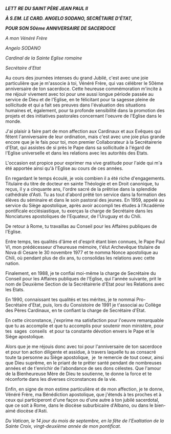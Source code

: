 ***LETT*** ***RE DU SAINT PÈRE JEAN PAUL II***

***À S.EM. LE CARD. ANGELO SODANO, SECRÉTAIRE D'ÉTAT,***

***POUR SON 50ème ANNIVERSAIRE DE SACERDOCE***

*A mon Vénéré Frère*

*Angelo SODANO*

*Cardinal de la Sainte Eglise romaine*

*Secrétaire d'Etat*

Au cours des journées intenses du grand Jubilé, c'est avec une joie particulière que je m'associe à toi, Vénéré Frère, qui vas célébrer le 50ème anniversaire de ton sacerdoce. Cette heureuse commémoration m'incite à me réjouir vivement avec toi pour une aussi longue période passée au service de Dieu et de l'Eglise, en te félicitant pour ta sagesse pleine de sollicitude et qui a fait ses preuves dans l'évaluation des situations humaines et, également, pour ta profonde sensibilité dans la promotion des projets et des initiatives pastorales concernant l'oeuvre de l'Eglise dans le monde.

J'ai plaisir à faire part de mon affection aux Cardinaux et aux Evêques qui fêtent l'anniversaire de leur ordination, mais c'est avec une joie plus grande encore que je le fais pour toi, mon premier Collaborateur à la Secrétairerie d'Etat, qui assistes de si près le Pape dans sa sollicitude à l'égard de l'Eglise universelle et dans les relations avec les autorités des Etats.

L'occasion est propice pour exprimer ma vive gratitude pour l'aide qui m'a été apportée ainsi qu'à l'Eglise au cours de ces années.

En regardant le temps écoulé, je vois combien il a été riche d'engagements. Titulaire du titre de docteur en sainte Théologie et en Droit canonique, tu reçus, il y a cinquante ans, l'ordre sacré de la prêtrise dans la splendide cathédrale d'Asti. Tu as tout d'abord prêté ton service dans la formation des élèves du séminaire et dans le soin pastoral des jeunes. En 1959, appelé au service du Siège apostolique, après avoir accompli tes études à l'Académie pontificale ecclésiastique, tu exerças la charge de Secrétaire dans les Nonciatures apostoliques de l'Equateur, de l'Uruguay et du Chili.

De retour à Rome, tu travaillas au Conseil pour les Affaires publiques de l'Eglise.

Entre temps, tes qualités d'âme et d'esprit étant bien connues, le Pape Paul VI, mon prédécesseur d'heureuse mémoire, t'élut Archevêque titulaire de Nova di Cesare le 30 novembre 1977 et te nomma Nonce apostolique au Chili, où pendant plus de dix ans, tu consolidas les relations avec cette nation.

Finalement, en 1988, je te confiai moi-même la charge de Secrétaire du Conseil pour les Affaires publiques de l'Eglise, qui l'année suivante, prit le nom de Deuxième Section de la Secrétairerie d'Etat pour les Relations avec les Etats.

En 1990, connaissant tes qualités et tes mérites, je te nommai Pro-Secrétaire d'Etat, puis, lors du Consistoire de 1991 je t'associai au Collège des Pères Cardinaux, en te confiant la charge de Secrétaire d'Etat.

En cette circonstance, j'exprime ma satisfaction pour l'oeuvre remarquable que tu as accomplie et que tu accomplis pour soutenir mon ministère, pour  tes  sages  conseils  et pour ta constante dévotion envers le Pape et le Siège apostolique.

Alors que je me réjouis donc avec toi pour l'anniversaire de ton sacerdoce et pour ton action diligente et assidue, à travers laquelle tu as consacré toute ta personne au Siège apostolique,  je  te remercie de tout coeur, ainsi que Dieu suprême, en le priant de te prêter santé pendant de nombreuses années et de t'enrichir de l'abondance de ses dons célestes. Que l'amour de la Bienheureuse Mère de Dieu te soutienne, te donne la force et te réconforte dans les diverses circonstances de la vie.

Enfin, en signe de mon estime particulière et de mon affection, je te donne, Vénéré Frère, ma Bénédiction apostolique, que j'étends à tes proches et à ceux qui participeront d'une façon ou d'une autre à ton jubilé sacerdotal, que ce soit à Rome, dans le diocèse suburbicaire d'Albano, ou dans le bien-aimé diocèse d'Asti.

*Du Vatican, le 14 jour du mois de septembre, en la fête de l'Exaltation de la Sainte Croix, vingt-deuxième année de mon pontificat.*